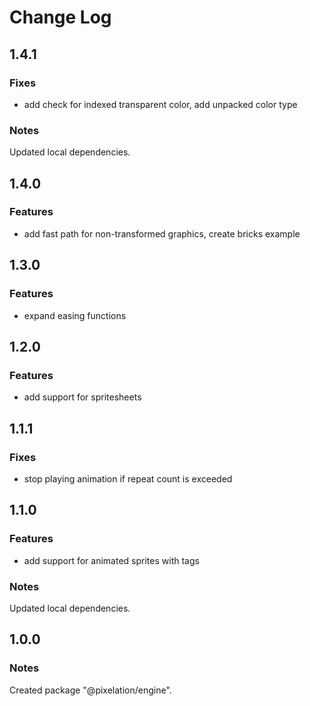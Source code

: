 # Change Log

## 1.4.1

### Fixes

- add check for indexed transparent color, add unpacked color type

### Notes

Updated local dependencies.

## 1.4.0

### Features

- add fast path for non-transformed graphics, create bricks example

## 1.3.0

### Features

- expand easing functions

## 1.2.0

### Features

- add support for spritesheets

## 1.1.1

### Fixes

- stop playing animation if repeat count is exceeded

## 1.1.0

### Features

- add support for animated sprites with tags

### Notes

Updated local dependencies.

## 1.0.0

### Notes

Created package "@pixelation/engine".

